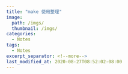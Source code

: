 ```yaml
---
title: "make 使用整理"
image: 
  path: /imgs/ 
  thumbnail: /imgs/ 
categories:
  - Notes
tags:
  - Notes
excerpt_separator: <!--more-->
last_modified_at: 2020-08-27T08:52:02-08:00
---
```


